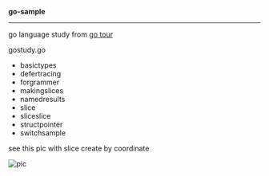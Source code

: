 **go-sample**

-----
go language study from [go tour](https://tour.go-zh.org)

gostudy.go

 - basictypes
 - defertracing
 - forgrammer
 - makingslices
 - namedresults
 - slice
 - sliceslice
 - structpointer
 - switchsample


see this pic with slice create by coordinate

![pic](https://github.com/bluefalconjun/gostudy/blob/master/goslice_show.png)
